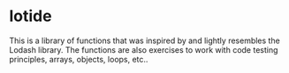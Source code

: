 # lotide
This is a library of functions that was inspired by and lightly resembles the Lodash library. The functions are also exercises to work with code testing principles, arrays, objects, loops, etc..

